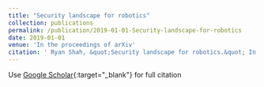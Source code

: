 ```yaml
---
title: "Security landscape for robotics"
collection: publications
permalink: /publication/2019-01-01-Security-landscape-for-robotics
date: 2019-01-01
venue: 'In the proceedings of arXiv'
citation: ' Ryan Shah, &quot;Security landscape for robotics.&quot; In the proceedings of arXiv, 2019.'
---
```

Use [Google Scholar](https://scholar.google.com/scholar?q=Security+landscape+for+robotics){:target="_blank"} for full citation